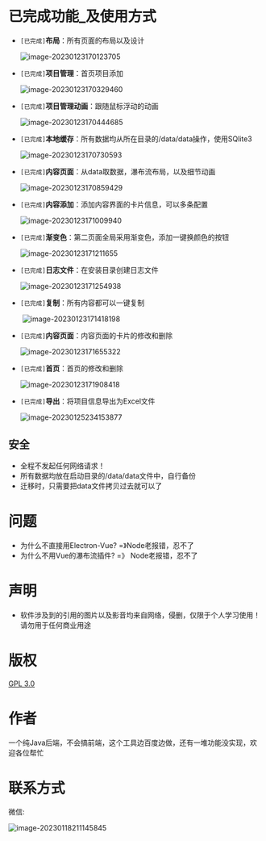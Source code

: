 # 已完成功能_及使用方式

- `[已完成]`**布局**：所有页面的布局以及设计

  ![image-20230123170123705](https://res.ztion.cn/imgs/1674464484677.png)

- `[已完成]`**项目管理**：首页项目添加

  ![image-20230123170329460](https://res.ztion.cn/imgs/1674464610452.png)

- `[已完成]`**项目管理动画**：跟随鼠标浮动的动画

  ![image-20230123170444685](https://res.ztion.cn/imgs/1674464685692.png)

- `[已完成]`**本地缓存**：所有数据均从所在目录的/data/data操作，使用SQlite3

  ![image-20230123170730593](https://res.ztion.cn/imgs/1674464851229.png)

- `[已完成]`**内容页面**：从data取数据，瀑布流布局，以及细节动画

  ![image-20230123170859429](https://res.ztion.cn/imgs/1674464940544.png)

- `[已完成]`**内容添加**：添加内容界面的卡片信息，可以多条配置

  ![image-20230123171009940](https://res.ztion.cn/imgs/1674465011032.png)

- `[已完成]`**渐变色**：第二页面全局采用渐变色，添加一键换颜色的按钮

  ![image-20230123171211655](https://res.ztion.cn/imgs/1674465132724.png)

- `[已完成]`**日志文件**：在安装目录创建日志文件

  ![image-20230123171254938](https://res.ztion.cn/imgs/1674465175587.png)

- `[已完成]`**复制**：所有内容都可以一键复制

  ​	![image-20230123171418198](https://res.ztion.cn/imgs/1674465259143.png)

- `[已完成]`**内容页面**：内容页面的卡片的修改和删除

  ![image-20230123171655322](https://res.ztion.cn/imgs/1674465416501.png)

- `[已完成]`**首页**：首页的修改和删除

  ![image-20230123171908418](https://res.ztion.cn/imgs/1674465549592.png)

- `[已完成]`**导出**：将项目信息导出为Excel文件

  ![image-20230125234153877](https://res.ztion.cn/imgs/1674661315204.png)


## 安全

- 全程不发起任何网络请求！
- 所有数据均放在启动目录的/data/data文件中，自行备份
- 迁移时，只需要把data文件拷贝过去就可以了

# 问题

- 为什么不直接用Electron-Vue? =》Node老报错，忍不了
- 为什么不用Vue的瀑布流插件? =》 Node老报错，忍不了

# 声明

- 软件涉及到的引用的图片以及影音均来自网络，侵删，仅限于个人学习使用！请勿用于任何商业用途

# 版权

[GPL 3.0](https://www.gnu.org/licenses/gpl-3.0.html)

# 作者

一个纯Java后端，不会搞前端，这个工具边百度边做，还有一堆功能没实现，欢迎各位帮忙

# 联系方式

微信:

![image-20230118211145845](https://res.ztion.cn/imgs/1674047507177.png)

